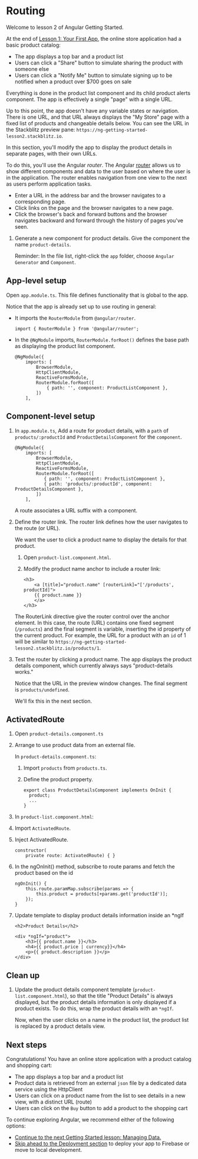 # Routing

Welcome to lesson 2 of Angular Getting Started. 

At the end of [Lesson 1: Your First App](getting-started), the online store application had a basic product catalog: 

* The app displays a top bar and a product list
* Users can click a "Share" button to simulate sharing the product with someone else
* Users can click a "Notify Me" button to simulate signing up to be notified when a product over $700 goes on sale

Everything is done in the product list component and its child product alerts component. The app is effectively a single "page" with a single URL. 


<!--
## Introduction

Data your app needs can come from many different sources. Whether it be a static file, a backend API that exposes data through a JSON-based API, or other different formats, your app consumes and makes use of this data to make decisions and display content. Your app also needs data to be entered from users to fill out forms for processing. Angular provides libraries to help you consume and receive data by building on top of existing browser APIs. 
-->

<!--
JAF: I'd like to move routing to its own lesson between first app and managing data, but we'd have to redesign the flow or the app to make routing work at that point. 
-->

Up to this point, the app doesn't have any variable states or navigation. There is one URL, and that URL always displays the "My Store" page with a fixed list of products and changeable details below. You can see the URL in  the Stackblitz preview pane: `https://ng-getting-started-lesson2.stackblitz.io`.

In this section, you'll modify the app to display the product details in separate pages, with their own URLs.

To do this, you'll use the Angular *router*. 
The Angular [router](guide/glossary#router) allows us to show different components and data to the user based on where the user is in the application. 
The router enables navigation from one view to the next as users perform application tasks. 

* Enter a URL in the address bar and the browser navigates to a corresponding page.
* Click links on the page and the browser navigates to a new page.
* Click the browser's back and forward buttons and the browser navigates backward and forward through the history of pages you've seen.

1. Generate a new component for product details. Give the component the name `product-details`.

    Reminder: In the file list, right-click the `app` folder, choose `Angular Generator` and `Component`. 

## App-level setup

Open `app.module.ts`. This file defines functionality that is global to the app. 

Notice that the app is already set up to use routing in general:

* It imports the `RouterModule` from `@angular/router`. 

    ```
    import { RouterModule } from '@angular/router';
    ```

* In the `@NgModule` imports, `RouterModule.forRoot()` defines the base path as displaying the product list component. 

    ```
    @NgModule({
        imports: [
            BrowserModule,
            HttpClientModule,
            ReactiveFormsModule,
            RouterModule.forRoot([
                { path: '', component: ProductListComponent },
            ])
        ],
    ```
    
## Component-level setup

1. In `app.module.ts`, Add a route for product details, with a `path` of `products/:productId` and `ProductDetailsComponent` for the `component`.

    ```
    @NgModule({
        imports: [
            BrowserModule,
            HttpClientModule,
            ReactiveFormsModule,
            RouterModule.forRoot([
               { path: '', component: ProductListComponent },
               { path: 'products/:productId', component: ProductDetailsComponent },
            ])
        ],
    ```
    
    A route associates a URL suffix with a component. 

1. Define the router link. The router link defines how the user navigates to the route (or URL).

    We want the user to click a product name to display the details for that product. 

    1. Open `product-list.component.html`.

    1. Modify the product name anchor to include a router link: 

        ```
        <h3>
            <a [title]="product.name" [routerLink]="['/products', productId]">
            {{ product.name }}
            </a>
        </h3>
        ```

      The RouterLink directive give the router control over the anchor element. In this case, the route (URL) contains one fixed segment (`/products`) and the final segment is variable, inserting the id property of the current product. For example, the URL for a product with an `id` of 1 will be similar to `https://ng-getting-started-lesson2.stackblitz.io/products/1`. 

1. Test the router by clicking a product name. The app displays the product details component, which currently always says "product-details works." 

    Notice that the URL in the preview window changes. The final segment is `products/undefined`.

    We'll fix this in the next section. 

## ActivatedRoute

1. Open `product-details.component.ts`

1. Arrange to use product data from an external file. 

    In `product-details.component.ts`:

    1. Import `products` from `products.ts`.

    1. Define the product property.

        ```
        export class ProductDetailsComponent implements OnInit {
          product;
          ...
        }  
        ```

1. In `product-list.component.html`: 

    <div *ngFor="let product of products; index as productId">

1. Import `ActivatedRoute`.

1. Inject ActivatedRoute.

    ```
    constructor(
        private route: ActivatedRoute) { }
    ```

1. In the ngOnInit() method, subscribe to route params and fetch the product based on the id

    ```
    ngOnInit() {
        this.route.paramMap.subscribe(params => {
            this.product = products[+params.get('productId')];
        });
    }
    ```

1. Update template to display product details information inside an *ngIf

    ```
    <h2>Product Details</h2>

    <div *ngIf="product">
        <h3>{{ product.name }}</h3>
        <h4>{{ product.price | currency}}</h4>
        <p>{{ product.description }}</p>
    </div>
    ```



## Clean up

1. Update the product details component template (`product-list.component.html`), so that the title "Product Details" is always displayed, but the product details information is only displayed if a product exists. To do this, wrap the product details with an `*ngIf`. 

    Now, when the user clicks on a name in the product list, the product list is replaced by a product details view. 


## Next steps

Congratulations! You have an online store application with a product catalog and shopping cart: 

* The app displays a top bar and a product list
* Product data is retrieved from an external `json` file by a dedicated data service using the HttpClient
* Users can click on a product name from the list to see details in a new view, with a distinct URL (route)
* Users can click on the `Buy` button to add a product to the shopping cart


To continue exploring Angular, we recommend either of the following options:
* [Continue to the next Getting Started lesson: Managing Data.](getting-started/data) 
* [Skip ahead to the Deployment section](getting-started/deployment) to deploy your app to Firebase or move to local development. 



